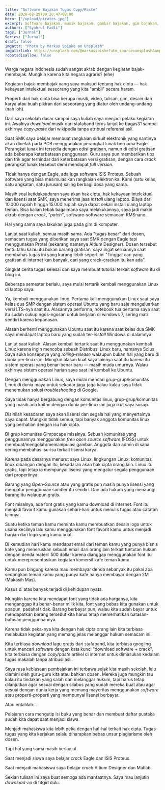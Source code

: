 ```yaml
---
title: "Software Bajakan Tugas Copy/Paste"
date: 2020-08-29T09:20:47+08:00
hero: ["/upload/pirates.jpg"]
excerpt: Software bajakan, musik bajakan, gambar bajakan, gim bajakan, tugas copy/paste.
authors: ["Syahrul Fadli"]
tags: ["Jurnal"]
Series: ["Jurnal"]
draft: false
imgattr: "Photo by Markus Spiske on Unsplash"
imgattrlink: https://unsplash.com/@markusspiske?utm_source=unsplash&amp;utm_medium=referral&amp;utm_content=creditCopyText
robotsdisallow: false
---
```


Warga negara indonesia sudah sangat akrab dengan kegiatan bajak-membajak. Mungkin karena kita negara agraris? (ehe)

Kegiatan bajak-membajak yang saya maksud tentang hak cipta &mdash; hak kekayaan intelektual seseorang yang kita "ambil" secara haram.

Properti dari hak cipta bisa berupa musik, video, tulisan, gim, desain dan karya atau buah pikiran dari seseorang yang diatur oleh undang-undang (nah loh).

Dari saya sekolah dasar sampai saya kuliah saya menjadi pelaku kegiatan ini. Awalnya *download* musik dari stafaband terus lanjut ke bagas31 sampai akhirnya *copy-paste* dari wikipedia tanpa atribusi referensi asli.

Saat SMK saya belajar membuat rangkaian sirkuit elektronik yang nantinya akan dicetak pada PCB menggunakan perangkat lunak bernama Eagle. Perangkat lunak ini tersedia dengan edisi gratisan, namun di edisi gratisan ada beberapa keterbatasan penggunaan. Guru saya pun memberikan tips dan trik agar terhindar dari keterbatasan versi gratisan, dengan cara *crack* perangkat lunak tersebut demi mendapat *full version*.

Tidak hanya dengan Eagle, ada juga software ISIS Proteus. Sebuah software yang bisa mesimulasikan rangkaian elektronika. Kami (satu kelas, satu angkatan, satu jurusan) saling berbagi dosa yang sama.

Masih soal ketidaksadaran saya akan hak cipta, hak kekayaan intelektual dan lisensi saat SMK, saya menerima jasa *install* ulang laptop. Biaya dari 10.000 rupiah hingga 15.000 rupiah saya dapat sekali install ulang laptop teman. Bisa kalian tebak bagaimana saya melakukannya, saya jadi makin akrab dengan *crack*, *"patch"*, software-software semacam KMSnano.

Hal yang sama saya lakukan juga pada gim di komputer.

Lanjut saat kuliah, semua masih sama. Ada "tugas besar" dari dosen, semacam tugas yang diberikan saya saat SMK dengan Eagle tapi menggunakan Protel (sekarang namanya Altium Designer). Dosen tersebut tentu tahu kalau itu bukan barang gratisan, saya ingat seruannya saat membahas tugas ini yang kurang lebih seperti ini "Tinggal cari yang gratisan di internet kan banyak, cari yang crack-crackan itu kan ada".

Singkat cerita tugas selesai dan saya membuat tutorial terkait *software* itu di blog ini.

Beberapa semester berlalu, saya mulai tertarik kembali menggunakan Linux di laptop saya.

Ya, kembali menggunakan linux. Pertama kali menggunakan Linux saat saya kelas dua SMP dengan sistem operasi Ubuntu yang baru saja mengeluarkan versi LTS-nya saat itu. Alasannya performa, notebook tua pertama saya saat itu sudah cukup ngos-ngosan untuk berjalan di windows 7, sering mati sendiri karena kepanasan.

Alasan berhenti menggunakan Ubuntu saat itu karena saat kelas dua SMK saya mendapat laptop baru yang sudah ter-*install* Windows di dalamnya.

Lanjut saat kuliah. Alasan kembali tertarik saat itu menggunakan kembali Linux karena ingin mencoba sebuah Distribusi Linux baru, namanya Solus. Saya suka konsepnya yang *rolling-release* walaupun bukan hal yang baru di dunia per-linux-an. Mungkin alasan kuat saya lainnya saat itu karena itu sistem operasi yang benar-benar baru &mdash; masih muda umurnya. Walau akhirnya sistem operasi harian saya saat ini kembali ke Ubuntu.

Dengan menggunakan Linux, saya mulai mencari grup-grup/komunitas Linux di dunia maya untuk sekadar jaga-jaga kalau-kalau saya tidak menemukan solusi *troubleshooting* di Google.

Saya tidak hanya bergabung dengan komunitas linux, grup-grup/komunitas yang masih ada kaitan dengan dunia per-linux-an juga ikut saya susup.

Disinilah kesadaran saya akan lisensi dan segala hal yang menyertainya saya dapat. Mungkin tidak semua, tapi banyak anggota komunitas linux yang perhatian dengan isu hak cipta.

Di grup komunitas Gimpscape misalnya. Sebuah komunitas yang penggunannya menggunakan *free open source software* (FOSS) untuk membuat/mengolah/memanipulasi gambar. Anggota dan admin di sana sering membahas isu-isu terkait lisensi karya.

Karena pada dasarnya menurut saya Linux, lingkungan Linux, komunitas linux dibangun dengan itu, kesadaran akan hak cipta orang lain. Linux itu gratis, tapi tetap ia mempunyai lisensi yang mengatur segala penggunaan dari propertinya.

Barang yang *Open-Source* atau yang gratis pun masih punya lisensi yang mengatur penggunaan sumber itu sendiri. Dan ada hukum yang menaungi barang itu walaupun gratis.

Font misalnya, ada font gratis yang kamu download di internet. Font itu menjadi favorit kamu gunakan sehari-hari untuk menulis tugas atau catatan lainnya.

Suatu ketika teman kamu meminta kamu membuatkan desain logo untuk usaha kecilnya lalu kamu menggunakan font favorit kamu untuk menjadi bagian dari logo yang kamu buat.

Di kemudian hari kamu mendapat email dari teman kamu yang punya bisnis kafe yang meneruskan sebuah email dari orang lain terkait tuntutan hukum dengan denda materil 500 dollar karena dianggap menggunakan font itu untuk merepresentasikan kegiatan komersil kafe teman kamu.

Kamu pun bingung karena mau membayar denda sebanyak itu pakai apa sedangkan teman kamu yang punya kafe hanya membayar dengan 2M (Makasih Mas).

Kasus di atas banyak terjadi di kehidupan nyata.

Mungkin karena kita mendapat font yang tidak ada harganya, kita menganggap itu benar-benar milik kita, font yang bebas kita gunakan untuk apapun, padahal tidak. Barang berbayar pun, walau kita sudah bayar untuk mendapatkan barang tersebut kita harus tetap memerhatikan batasan-batasan penggunaannya.

Karena tidak peka-nya kita dengan hak cipta orang lain kita terbiasa melakukan kegiatan yang memang jelas melanggar hukum semacam ini.

Kita terbiasa *download* lagu gratis dari stafaband, kita terbiasa googling untuk mencari software dengan kata kunci "download software + crack", kita terbiasa dengan *copy/paste* artikel di internet untuk dimasukan kedalam tugas makalah tanpa atribusi asli.

Saya rasa kebiasaan pembajakan ini terbawa sejak kita masih sekolah, lalu diamini oleh guru-guru kita atau bahkan dosen. Mereka juga mungkin tau kalau itu tindakan yang salah dan melanggar hukum, tapi harus tetap dilanjutkan agar sesuai dengan silabus yang sudah mereka buat atau agar sesuai dengan dunia kerja yang memang mayoritas menggunakan *software* atau properti-properti yang mempunyai lisensi berbayar.

Atau entahlah...

Pelajaran cara mengutip isi buku yang benar dan membuat daftar pustaka sudah kita dapat saat menjadi siswa.

Menjadi mahasiswa kita lebih peka dengan hal-hal terkait hak cipta. Tugas-tugas  yang kita kerjakan selalu diharapkan bebas unsur plagiarisme oleh dosen.

Tapi hal yang sama masih berlanjut.

Saat menjadi siswa saya belajar *crack* Eagle dan ISIS Proteus.

Saat menjadi mahasiswa saya belajar *crack* Altium Designer dan Matlab.

Sekian tulisan ini saya buat semoga ada manfaatnya. Saya mau lanjutin *download*-an di fitgirl dulu.